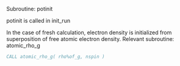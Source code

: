 Subroutine: potinit

potinit is called in init_run

In the case of fresh calculation, electron density is initialized
from superposition of free atomic electron density.
Relevant subroutine: atomic_rho_g

```fortran
CALL atomic_rho_g( rho%of_g, nspin )
```
